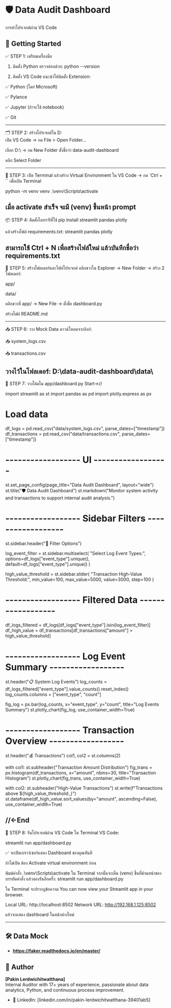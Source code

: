 # 🛡️ Data Audit Dashboard
การทำโปรเจกต์ผ่าน VS Code

## 🚀 Getting Started

✅ STEP 1: เตรียมเครื่องมือ
1. ติดตั้ง Python
ตรวจสอบด้วย:
python --version

2. ติดตั้ง VS Code
แนะนำให้ติดตั้ง Extension:

✅ Python (โดย Microsoft)

✅ Pylance

✅ Jupyter (ถ้าจะใช้ notebook)

✅ Git

---------
🗂️ STEP 2: สร้างโปรเจกต์ใน D:\
เปิด VS Code → กด File > Open Folder...

เลือก D:\ → กด New Folder ตั้งชื่อว่า data-audit-dashboard

คลิก Select Folder

-------
🧪 STEP 3: เปิด Terminal แล้วสร้าง Virtual Environment
ใน VS Code → กด `Ctrl + `` เพื่อเปิด Terminal

python -m venv venv
.\venv\Scripts\activate

เมื่อ activate สำเร็จ จะมี (venv) ขึ้นหน้า prompt
---------
📦 STEP 4: ติดตั้งไลบรารีที่ใช้
pip install streamlit pandas plotly

แล้วสร้างไฟล์ requirements.txt:
streamlit
pandas
plotly

สามารถใช้ Ctrl + N เพื่อสร้างไฟล์ใหม่ แล้วบันทึกชื่อว่า requirements.txt
------------
📁 STEP 5: สร้างโฟลเดอร์และไฟล์โปรเจกต์
คลิกขวาใน Explorer → New Folder → สร้าง 2 โฟลเดอร์:

app/

data/

คลิกขวาที่ app/ → New File → ตั้งชื่อ dashboard.py

สร้างไฟล์ README.md

----------
📥 STEP 6: วาง Mock Data
ดาวน์โหลดจากลิงก์:

📥 system_logs.csv

📥 transactions.csv

วางไว้ในโฟลเดอร์: D:\data-audit-dashboard\data\
-----------
🧠 STEP 7: วางโค้ดใน app/dashboard.py
Start->//

import streamlit as st
import pandas as pd
import plotly.express as px

# Load data
df_logs = pd.read_csv("data/system_logs.csv", parse_dates=["timestamp"])
df_transactions = pd.read_csv("data/transactions.csv", parse_dates=["timestamp"])

# ------------------ UI ------------------
st.set_page_config(page_title="Data Audit Dashboard", layout="wide")
st.title("🛡️ Data Audit Dashboard")
st.markdown("Monitor system activity and transactions to support internal audit analysis.")

# ------------------ Sidebar Filters ------------------
st.sidebar.header("🔎 Filter Options")

log_event_filter = st.sidebar.multiselect(
    "Select Log Event Types:",
    options=df_logs["event_type"].unique(),
    default=df_logs["event_type"].unique()
)

high_value_threshold = st.sidebar.slider(
    "Transaction High-Value Threshold:",
    min_value=100,
    max_value=5000,
    value=3000,
    step=100
)

# ------------------ Filtered Data ------------------
df_logs_filtered = df_logs[df_logs["event_type"].isin(log_event_filter)]
df_high_value = df_transactions[df_transactions["amount"] > high_value_threshold]

# ------------------ Log Event Summary ------------------
st.header("📋 System Log Events")
log_counts = df_logs_filtered["event_type"].value_counts().reset_index()
log_counts.columns = ["event_type", "count"]

fig_log = px.bar(log_counts, x="event_type", y="count", title="Log Events Summary")
st.plotly_chart(fig_log, use_container_width=True)

# ------------------ Transaction Overview ------------------
st.header("💰 Transactions")
col1, col2 = st.columns(2)

with col1:
    st.subheader("Transaction Amount Distribution")
    fig_trans = px.histogram(df_transactions, x="amount", nbins=30, title="Transaction Histogram")
    st.plotly_chart(fig_trans, use_container_width=True)

with col2:
    st.subheader("High-Value Transactions")
    st.write(f"Transactions above ${high_value_threshold:,}")
    st.dataframe(df_high_value.sort_values(by="amount", ascending=False), use_container_width=True)

//<-End
----------------
🚀 STEP 8: รันโปรเจกต์ผ่าน VS Code
ใน Terminal VS Code:

streamlit run app/dashboard.py

✅ จะเปิดเบราว์เซอร์แสดง Dashboard ของคุณทันที

ถ้าไม่เปิด ต้อง Activate virtual environment ก่อน

พิมพ์คำสั่ง .\venv\Scripts\activate ใน Terminal
จากนั้นจะเห็น (venv) ขึ้นที่ด้านหน้าของบรรทัดคำสั่ง
แล้วลองรันอีกครั้ง:
streamlit run app/dashboard.py

ใน Terminal จะปรากฎข้อความ
  You can now view your Streamlit app in your browser.

  Local URL: http://localhost:8502
  Network URL: http://192.168.1.125:8502

แล้วจะแสดง dashboard ในหน้าต่างใหม่

-----------------


## 🛠 Data Mock
- **https://faker.readthedocs.io/en/master/**


## 👤 Author
**[Pakin Lerdwichitwatthana]**  
Internal Auditor with 17+ years of experience, passionate about data analytics, Python, and continuous process improvement.
- 💼 LinkedIn: [linkedin.com/in/pakin-lerdwichitwatthana-39401ab5]


